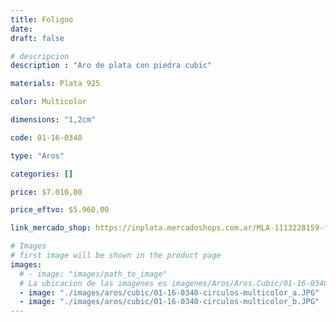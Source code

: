 ```yaml
---
title: Foligno
date: 
draft: false

# descripcion
description : "Aro de plata con piedra cubic"

materials: Plata 925

color: Multicolor

dimensions: "1,2cm"

code: 01-16-0340

type: "Aros"

categories: []

price: $7.010,00

price_eftvo: $5.960,00

link_mercado_shop: https://inplata.mercadoshops.com.ar/MLA-1113228159-foligno-_JM

# Images
# first image will be shown in the product page
images:
  # - image: "images/path_to_image"
  # La ubicacion de las imagenes es imagenes/Aros/Aros.Cubic/01-16-0340-foligno
  - image: "./images/aros/cubic/01-16-0340-circulos-multicolor_a.JPG"
  - image: "./images/aros/cubic/01-16-0340-circulos-multicolor_b.JPG"
---
```

